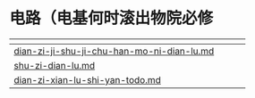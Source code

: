 # 电路（电基何时滚出物院必修

<table data-card-size="large" data-view="cards"><thead><tr><th data-card-target data-type="content-ref"></th><th data-hidden></th><th data-hidden></th><th data-hidden></th></tr></thead><tbody><tr><td><a href="dian-zi-ji-shu-ji-chu-han-mo-ni-dian-lu.md">dian-zi-ji-shu-ji-chu-han-mo-ni-dian-lu.md</a></td><td></td><td></td><td></td></tr><tr><td><a href="shu-zi-dian-lu.md">shu-zi-dian-lu.md</a></td><td></td><td></td><td></td></tr><tr><td><a href="dian-zi-xian-lu-shi-yan-todo.md">dian-zi-xian-lu-shi-yan-todo.md</a></td><td></td><td></td><td></td></tr></tbody></table>
